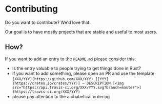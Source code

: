 # Contributing

Do you want to contribute? We'd love that.

Our goal is to have mostly projects that are stable and useful to most users.

## How?

If you want to add an entry to the `README.md` please consider this:

- is the entry valuable to people trying to get things done in Rust?
- if you want to add something, please open an PR and use the template `[XXX/YYY](https://github.com/XXX/YYY) [[YYY](https://crates.io/crates/YYY)] — DESCRIPTION [<img src="https://api.travis-ci.org/XXX/YYY.svg?branch=master">](https://travis-ci.org/XXX/YYY)`
- please pay attention to the alphabetical ordering
